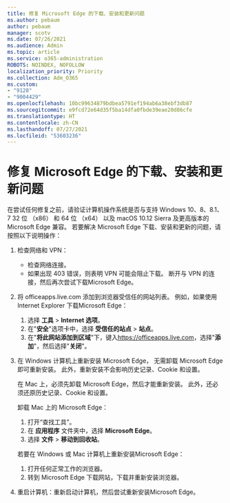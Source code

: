 ```yaml
---
title: 修复 Microsoft Edge 的下载、安装和更新问题
ms.author: pebaum
author: pebaum
manager: scotv
ms.date: 07/26/2021
ms.audience: Admin
ms.topic: article
ms.service: o365-administration
ROBOTS: NOINDEX, NOFOLLOW
localization_priority: Priority
ms.collection: Adm_O365
ms.custom:
- "9128"
- "9004429"
ms.openlocfilehash: 10bc99634879bdbea5791ef194ab6a38ebf3db87
ms.sourcegitcommit: e9fcd72e64d35f5ba14dfa0fbde39eae20d86cfe
ms.translationtype: HT
ms.contentlocale: zh-CN
ms.lasthandoff: 07/27/2021
ms.locfileid: "53603236"
---
```

# <a name="fix-problems-with-the-download-installation-and-update-of-microsoft-edge"></a>修复 Microsoft Edge 的下载、安装和更新问题

在尝试任何修复之前，请验证计算机操作系统是否与支持 Windows 10、8、8.1、7 32 位 （x86） 和 64 位 （x64） 以及 macOS 10.12 Sierra 及更高版本的 Microsoft Edge 兼容。 若要解决 Microsoft Edge 下载、安装和更新的问题，请按照以下说明操作：

1. 检查网络和 VPN：
    - 检查网络连接。
    - 如果出现 403 错误，则表明 VPN 可能会阻止下载。 断开与 VPN 的连接，然后再次尝试下载Microsoft Edge。
1. 将 officeapps.live.com 添加到浏览器受信任的网站列表。
    例如，如果使用 Internet Explorer 下载Microsoft Edge：
    1. 选择 **工具** > **Internet 选项**。
    2. 在"**安全**"选项卡中，选择 **受信任的站点** > **站点**。
    3. 在"**将此网站添加到区域**"下，键入<https://officeapps.live.com>，选择"**添加**"，然后选择"**关闭**"。
1. 在 Windows 计算机上重新安装 Microsoft Edge， 无需卸载 Microsoft Edge 即可重新安装。 此外，重新安装不会影响历史记录、Cookie 和设置。

    在 Mac 上，必须先卸载 Microsoft Edge，然后才能重新安装。 此外，还必须还原历史记录、Cookie 和设置。

    卸载 Mac 上的 Microsoft Edge：
    1. 打开“查找工具”。
    2. 在 **应用程序** 文件夹中，选择 **Microsoft Edge**。
    3. 选择 **文件** > **移动到回收站**。

    若要在 Windows 或 Mac 计算机上重新安装Microsoft Edge：
    1. 打开任何正常工作的浏览器。
    2. 转到 Microsoft Edge 下载网站，下载并重新安装浏览器。
1. 重启计算机：重新启动计算机，然后尝试重新安装Microsoft Edge。

